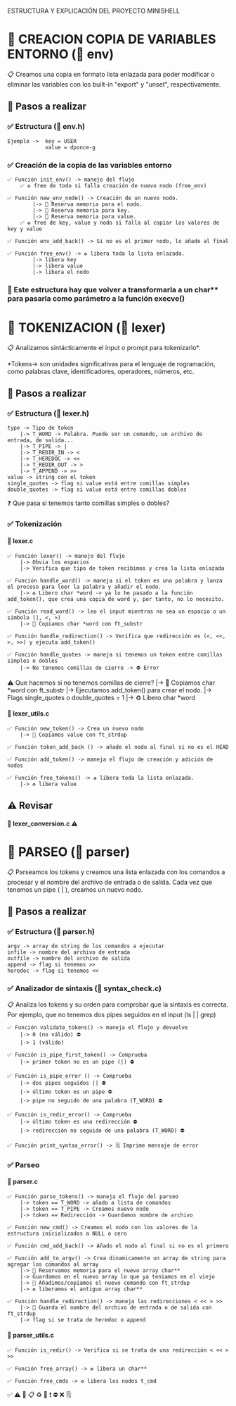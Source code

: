 ESTRUCTURA Y EXPLICACIÓN DEL PROYECTO MINISHELL

# 🎯 CREACION COPIA DE VARIABLES ENTORNO (📁 env)

📋 Creamos una copia en formato lista enlazada para poder modificar o eliminar las variables con los built-in "export" y "unset", respectivamente.

## 🔧 Pasos a realizar

### ✅ Estructura (📁 env.h)
	Ejemplo ->	key = USER
				value = dponce-g

###	✅ Creación de la copia de las variables entorno 
	✅ Función init_env() -> manejo del flujo
		✅ ♻️ free de todo si falla creación de nuevo nodo (free_env)

	✅ Función new_env_node() -> Creación de un nuevo nodo.
			|-> 🧠 Reserva memoria para el nodo.
			|-> 🧠 Reserva memoria para key.
			|-> 🧠 Reserva memoria para value.
		✅ ♻️ free de key, value y nodo si falla al copiar los valores de key y value

	✅ Función env_add_back() -> Si no es el primer nodo, lo añade al final

	✅ Función free_env() -> ♻️ libera toda la lista enlazada.
			|-> libera key
			|-> libera value
			|-> libera el nodo

### 🚨 Este estructura hay que volver a transformarla a un char** para pasarla como parámetro a la función execve()


# 🎯 TOKENIZACION (📁 lexer)

📋 Analizamos sintácticamente el input o prompt para tokenizarlo*.

*Tokens-> son unidades significativas para el lenguaje de rogramación, como palabras clave, identificadores, operadores, números, etc. 

## 🔧 Pasos a realizar

### ✅ Estructura (📁 lexer.h)
	type -> Tipo de token
		|-> T_WORD -> Palabra. Puede ser un comando, un archivo de entrada, de salida...
		|-> T_PIPE -> |
		|-> T_REDIR_IN -> <
		|-> T_HEREDOC -> <<
		|-> T_REDIR_OUT -> >
		|-> T_APPEND -> >>
	value -> string con el token
	single_quotes -> flag si value está entre comillas simples
	double_quotes -> flag si value está entre comillas dobles

❓ Que pasa si tenemos tanto comillas simples o dobles?

### ✅ Tokenización

#### 📁 lexer.c
	✅ Función lexer() -> manejo del flujo
		|-> Obvia los espacios
		|-> Verifica que tipo de token recibimos y crea la lista enlazada

	✅ Función handle_word() -> maneja si el token es una palabra y lanza el proceso para leer la palabra y añadir el nodo.
		|-> ♻️ Libero char *word -> ya lo he pasado a la función add_token(), que crea una copia de word y, por tanto, no lo necesito.

	✅ Función read_word() -> leo el input mientras no sea un espacio o un simbolo (|, <, >)
		|-> 🧠 Copiamos char *word con ft_substr

	✅ Función handle_redirection() -> Verifica que redirección es (<, <<, >, >>) y ejecuta add_token()

	✅ Función handle_quotes -> maneja si tenemos un token entre comillas simples o dobles
		|-> No tenemos comillas de cierre -> ⛔ Error
⚠️ Que hacemos si no tenemos comillas de cierre?
		|-> 🧠 Copiamos char *word con ft_substr
		|-> Ejecutamos add_token() para crear el nodo.
		|-> Flags single_quotes o double_quotes = 1
		|-> ♻️ Libero char *word

#### 📁 lexer_utils.c
	✅ Función new_token() -> Crea un nuevo nodo
		|-> 🧠 Copiamos value con ft_strdup

	✅ Función token_add_back () -> añade el nodo al final si no es el HEAD

	✅ Función add_token() -> maneja el flujo de creación y adición de nodos

	✅ Función free_tokens() -> ♻️ libera toda la lista enlazada.
		|-> ♻️ libera value

## ⚠️ Revisar 

#### 📁 lexer_conversion.c ⚠️

# 🎯 PARSEO (📁 parser)

📋 Parseamos los tokens y creamos una lista enlazada con los comandos a procesar y el nombre del archivo de entrada o de salida. Cada vez que tenemos un pipe ( | ), creamos un nuevo nodo.

## 🔧 Pasos a realizar

### ✅ Estructura (📁 parser.h)
	argv -> array de string de los comandos a ejecutar
	infile -> nombre del archivo de entrada
	outfile -> nombre del archivo de salida
	append -> flag si tenemos >>
	heredoc -> flag si tenemos <<

### ✅ Analizador de sintaxis (📁 syntax_check.c)

📋 Analiza los tokens y su orden para comprobar que la sintaxis es correcta. Por ejemplo, que no tenemos dos pipes seguidos en el input (ls | | grep)

	✅ Función validate_tokens() -> maneja el flujo y devuelve 
		|-> 0 (no válido) ⛔
		|-> 1 (válido)

	✅ Función is_pipe_first_token() -> Comprueba
		|-> primer token no es un pipe (|) ⛔

	✅ Función is_pipe_error () -> Comprueba
		|-> dos pipes seguidos || ⛔
		|-> último token es un pipe ⛔
		|-> pipe no seguido de una palabra (T_WORD) ⛔

	✅ Función is_redir_error() -> Comprueba
		|-> último token es una redirección ⛔
		|-> redirección no seguido de una palabra (T_WORD) ⛔

	✅ Función print_syntax_error() -> 🗒️ Imprime mensaje de error

### ✅ Parseo 

#### 📁 parser.c
	✅ Función parse_tokens() -> maneja el flujo del parseo
		|-> token == T_WORD -> añado a lista de comandos
		|-> token == T_PIPE -> Creamos nuevo nodo
		|-> token == Redirección -> Guardamos nombre de archivo

	✅ Función new_cmd() -> Creamos el nodo con los valores de la estructura inicializados a NULL o cero

	✅ Función cmd_add_back() -> Añado el nodo al final si no es el primero

	✅ Función add_to_argv() -> Crea dinamicamente un array de string para agregar los comandos al array
		|-> 🧠 Reservamos memoria para el nuevo array char**
		|-> Guardamos en el nuevo array lo que ya teniamos en el viejo
		|-> 🧠 Añadimos/copiamos el nuevo comando con ft_strdup
		|-> ♻️ liberamos el antiguo array char**

	✅ Función handle_redirection() -> maneja las redirecciones < << > >>
		|-> 🧠 Guarda el nombre del archivo de entrada o de salida con ft_strdup
		|-> flag si se trata de heredoc o append

#### 📁 parser_utils.c
	✅ Función is_redir() -> Verifica si se trata de una redirección < << > >>

	✅ Función free_array() -> ♻️ libera un char**

	✅ Función free_cmds -> ♻️ libera los nodos t_cmd


✅
⚠️
🚨
📋
♻️
🧠
❗
⛔
❌
🗒️